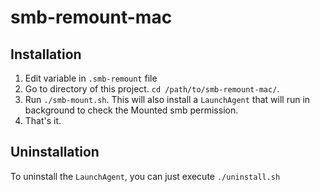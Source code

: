 # smb-remount-mac

## Installation

1. Edit variable in `.smb-remount` file
2. Go to directory of this project. `cd /path/to/smb-remount-mac/`.
3. Run `./smb-mount.sh`. This will also install a `LaunchAgent` that will run in background to check the Mounted smb permission.
4. That's it.


## Uninstallation

To uninstall the `LaunchAgent`, you can just execute `./uninstall.sh`
